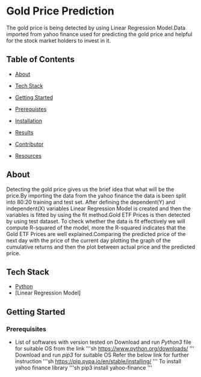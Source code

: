 # Gold Price Prediction
The gold price is being detected by using Linear Regression Model.Data imported from yahoo finance used for predicting the gold price and helpful for the stock market holders to invest in it. 
## Table of Contents
* [About](#about)
 * [Tech Stack](#tech-stack)
 
* [Getting Started](#getting-started)
 * [Prerequistes](#prerequistes)
 * [Installation](#installation)
* [Results](#results)
* [Contributor](#contributor)
* [Resources](#resources)

## About
Detecting the gold price gives us the brief idea that what will be the price.By importing the data from the yahoo finance the data is been split into 80:20 training and test set. After defining the dependent(Y) and independent(X) variables Linear Regression Model is created and then the variables is fitted by using the fit method.Gold ETF Prices is then detected by using test dataset. To check whether the data is fit effectively we will compute R-squared of the model, more the R-squared indicates that the Gold ETF Prices are well explained.Comparing the predicted price of the next day with the price of the current day plotting the graph of the cumulative returns and then the plot between actual price and the predicted price.

## Tech Stack
* [Python](#python)
* [Linear Regression Model]

## Getting Started
### Prerequisites
* List of softwares with version tested on
Download and run *Python3* file for suitable OS from the link
'''sh
https://www.python.org/downloads/
'''
Download and run *pip3* for suitable OS
Refer the below link for further instruction 
'''sh
https://pip.pypa.io/en/stable/installing/
'''
To install yahoo finance library 
'''sh
pip3 install yahoo-finance
'''

 
